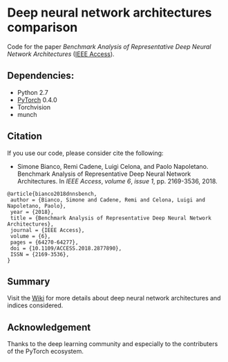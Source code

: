 # Deep neural network architectures comparison
Code for the paper *Benchmark Analysis of Representative Deep Neural Network Architectures* ([IEEE Access](https://ieeexplore.ieee.org/document/8506339)).

## Dependencies:
* Python 2.7
* [PyTorch](https://pytorch.org/) 0.4.0
* Torchvision
* munch

## Citation
If you use our code, please consider cite the following:
* Simone Bianco, Remi Cadene, Luigi Celona, and Paolo Napoletano. Benchmark Analysis of Representative Deep Neural Network Architectures. In _IEEE Access_, _volume 6_, _issue 1_, pp. 2169-3536, 2018.
```
@article{bianco2018dnnsbench,
 author = {Bianco, Simone and Cadene, Remi and Celona, Luigi and Napoletano, Paolo},
 year = {2018},
 title = {Benchmark Analysis of Representative Deep Neural Network Architectures},
 journal = {IEEE Access},
 volume = {6},
 pages = {64270-64277},
 doi = {10.1109/ACCESS.2018.2877890},
 ISSN = {2169-3536},
}
```

## Summary
Visit the [Wiki](https://github.com/CeLuigi/models-comparison.pytorch/wiki) for more details about deep neural network architectures and indices considered.
<!--
- [Installation](https://github.com/CeLuigi/models-comparison.pytorch#installation)
- [Evaluation on ImageNet](https://github.com/CeLuigi/models-comparison.pytorch#evaluation-on-imagenet)
    - [Accuracy on valset](https://github.com/CeLuigi/models-comparison.pytorch#accuracy-on-validation-set)
    - [Reproducing results](https://github.com/CeLuigi/models-comparison.pytorch#reproducing-results)
- [Documentation](https://github.com/CeLuigi/models-comparison.pytorch#documentation)
    - [Available models](https://github.com/CeLuigi/models-comparison.pytorch#available-models)
        - [Model API](https://github.com/CeLuigi/models-comparison.pytorch#model-api)
        - [model.input_size](https://github.com/CeLuigi/models-comparison.pytorch#modelinput_size)
        - [model.input_space](https://github.com/CeLuigi/models-comparison.pytorch#modelinput_space)
        - [model.input_range](https://github.com/CeLuigi/models-comparison.pytorch#modelinput_range)
        - [model.mean](https://github.com/CeLuigi/models-comparison.pytorch#modelmean)
        - [model.std](https://github.com/CeLuigi/models-comparison.pytorch#modelstd)
        - [model.features](https://github.com/CeLuigi/models-comparison.pytorch#modelfeatures)
        - [model.logits](https://github.com/CeLuigi/models-comparison.pytorch#modellogits)
        - [model.forward](https://github.com/CeLuigi/models-comparison.pytorch#modelforward)
- [Reproducing porting](https://github.com/CeLuigi/models-comparison.pytorch#reproducing)
    - [ResNet*](https://github.com/CeLuigi/models-comparison.pytorch#hand-porting-of-resnet152)
    - [ResNeXt*](https://github.com/CeLuigi/models-comparison.pytorch#automatic-porting-of-resnext)
    - [Inception*](https://github.com/CeLuigi/models-comparison.pytorch#hand-porting-of-inceptionv4-and-inceptionresnetv2)
-->

## Acknowledgement
Thanks to the deep learning community and especially to the contributers of the PyTorch ecosystem.
